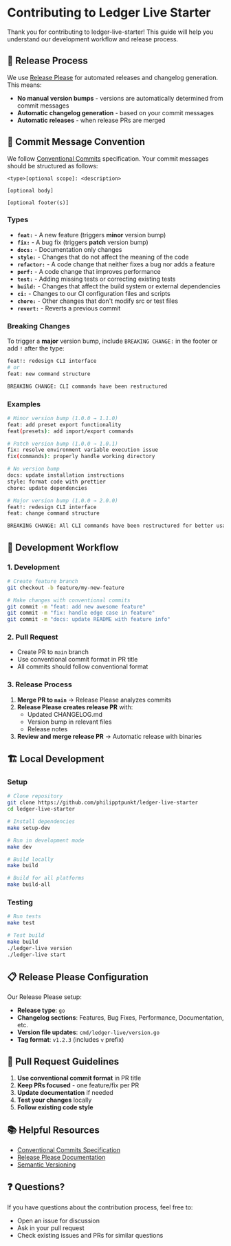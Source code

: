 # Contributing to Ledger Live Starter

Thank you for contributing to ledger-live-starter! This guide will help you understand our development workflow and release process.

## 🚀 Release Process

We use [Release Please](https://github.com/googleapis/release-please) for automated releases and changelog generation. This means:

- **No manual version bumps** - versions are automatically determined from commit messages
- **Automatic changelog generation** - based on your commit messages
- **Automatic releases** - when release PRs are merged

## 📝 Commit Message Convention

We follow [Conventional Commits](https://www.conventionalcommits.org/) specification. Your commit messages should be structured as follows:

```
<type>[optional scope]: <description>

[optional body]

[optional footer(s)]
```

### Types

- **`feat:`** - A new feature (triggers **minor** version bump)
- **`fix:`** - A bug fix (triggers **patch** version bump)
- **`docs:`** - Documentation only changes
- **`style:`** - Changes that do not affect the meaning of the code
- **`refactor:`** - A code change that neither fixes a bug nor adds a feature
- **`perf:`** - A code change that improves performance
- **`test:`** - Adding missing tests or correcting existing tests
- **`build:`** - Changes that affect the build system or external dependencies
- **`ci:`** - Changes to our CI configuration files and scripts
- **`chore:`** - Other changes that don't modify src or test files
- **`revert:`** - Reverts a previous commit

### Breaking Changes

To trigger a **major** version bump, include `BREAKING CHANGE:` in the footer or add `!` after the type:

```bash
feat!: redesign CLI interface
# or
feat: new command structure

BREAKING CHANGE: CLI commands have been restructured
```

### Examples

```bash
# Minor version bump (1.0.0 → 1.1.0)
feat: add preset export functionality
feat(presets): add import/export commands

# Patch version bump (1.0.0 → 1.0.1)
fix: resolve environment variable execution issue
fix(commands): properly handle working directory

# No version bump
docs: update installation instructions
style: format code with prettier
chore: update dependencies

# Major version bump (1.0.0 → 2.0.0)
feat!: redesign CLI interface
feat: change command structure

BREAKING CHANGE: All CLI commands have been restructured for better usability
```

## 🔄 Development Workflow

### 1. Development

```bash
# Create feature branch
git checkout -b feature/my-new-feature

# Make changes with conventional commits
git commit -m "feat: add new awesome feature"
git commit -m "fix: handle edge case in feature"
git commit -m "docs: update README with feature info"
```

### 2. Pull Request

- Create PR to `main` branch
- Use conventional commit format in PR title
- All commits should follow conventional format

### 3. Release Process

1. **Merge PR to `main`** → Release Please analyzes commits
2. **Release Please creates release PR** with:
   - Updated CHANGELOG.md
   - Version bump in relevant files
   - Release notes
3. **Review and merge release PR** → Automatic release with binaries

## 🏗️ Local Development

### Setup

```bash
# Clone repository
git clone https://github.com/philipptpunkt/ledger-live-starter
cd ledger-live-starter

# Install dependencies
make setup-dev

# Run in development mode
make dev

# Build locally
make build

# Build for all platforms
make build-all
```

### Testing

```bash
# Run tests
make test

# Test build
make build
./ledger-live version
./ledger-live start
```

## 📋 Release Please Configuration

Our Release Please setup:

- **Release type**: `go`
- **Changelog sections**: Features, Bug Fixes, Performance, Documentation, etc.
- **Version file updates**: `cmd/ledger-live/version.go`
- **Tag format**: `v1.2.3` (includes `v` prefix)

## 🤝 Pull Request Guidelines

1. **Use conventional commit format** in PR title
2. **Keep PRs focused** - one feature/fix per PR
3. **Update documentation** if needed
4. **Test your changes** locally
5. **Follow existing code style**

## 📚 Helpful Resources

- [Conventional Commits Specification](https://www.conventionalcommits.org/)
- [Release Please Documentation](https://github.com/googleapis/release-please)
- [Semantic Versioning](https://semver.org/)

## ❓ Questions?

If you have questions about the contribution process, feel free to:

- Open an issue for discussion
- Ask in your pull request
- Check existing issues and PRs for similar questions
